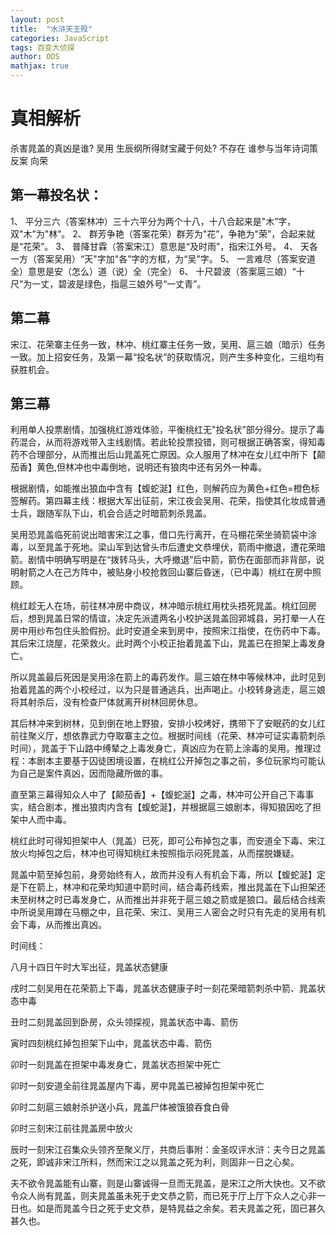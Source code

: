 ```yaml
---
layout: post
title:  "水浒天王殁"
categories: JavaScript
tags: 百变大侦探
author: ODS
mathjax: true
---
```



#  真相解析

杀害晁盖的真凶是谁?
吴用
生辰纲所得财宝藏于何处?
不存在
谁参与当年诗词策反案
向荣






## 第一幕投名状：
1、	平分三六（答案林冲）三十六平分为两个十八，十八合起来是"木”字，双"木”为"林”。
2、	群芳争艳（答案花荣）群芳为"花”，争艳为"荣”，合起来就是“花荣”。
3、	普降甘霖（答案宋江）意思是“及时雨”，指宋江外号。
4、	天各一方（答案吴用）“天"字加"各”字的方框，为“吴”字。
5、	一言难尽（答案安道全）意思是安（怎么）道（说）全（完全）
6、	十尺碧波（答案扈三娘）“十尺”为一丈，碧波是绿色，指扈三娘外号“一丈青”。

## 第二幕

宋江、花荣寨主任务一致，林冲、桃红寨主任务一致，吴用、扈三娘（暗示）任务一致。加上招安任务，及第一幕“投名状”的获取情况，则产生多种变化，三组均有获胜机会。

## 第三幕

利用单人投票剧情，加强桃红游戏体验，平衡桃红无"投名状”部分得分。提示了毒药混合，从而将游戏带入主线剧情。若此轮投票投错，则可根据正确答案，得知毒药不合理部分，从而推出后山晁盖死亡原因。众人服用了林冲在女儿红中所下【颠茄香】黄色,但林冲也中毒倒地，说明还有狼肉中还有另外一种毒。

根据剧情，如能推出狼血中含有【蝮蛇涎】红色，则解药应为黄色+红色=橙色标签解药。第四幕主线：根据大军出征前，宋江夜会吴用、花荣，指使其化妆成普通士兵，跟随军队下山，机会合适之时暗箭刺杀晁盖。

吴用恐晁盖临死前说出暗害宋江之事，借口先行离开，在马棚花荣坐骑箭袋中涂毒，以至晁盖于死地。梁山军到达曾头市后遭史文恭埋伏，箭雨中撤退，遭花荣暗箭。剧情中明确写明是在“拨转马头，大呼撤退”后中箭，箭伤在面部而非背部，说明射箭之人在己方阵中，被贴身小校抢救回山寨后昏迷，（已中毒）桃红在房中照顾。

桃红趁无人在场，前往林冲房中商议，林冲暗示桃红用枕头捂死晁盖。桃红回房后，想到晁盖日常的情谊，决定先派遣两名小校护送晁盖回郛城县，另打晕一人在房中用纱布包住头脸假扮。此时安道全来到房中，按照宋江指使，在伤药中下毒。其后宋江烧屋，花荣救火。此时两个小校正抬着晁盖下山，晁盖已在担架上毒发身亡。

所以晁盖最后死因是吴用涂在箭上的毒药发作。扈三娘在林中等候林冲，此时见到抬着晁盖的两个小校经过，以为只是普通逃兵，出声喝止。小校转身逃走，扈三娘将其射杀后，没有检查尸体就离开树林回房休息。

其后林冲来到树林，见到倒在地上野狼，安排小校烤好，携带下了安眠药的女儿红前往聚义厅，想依靠武力夺取寨主之位。根据时间线（花荣、林冲可证实毒箭刺杀时间），晁盖于下山路中缚辇之上毒发身亡，真凶应为在箭上涂毒的吴用。推理过程：本剧本主要基于囚徒困境设置，在桃红公开掉包之事之前，多位玩家均可能认为自己是案件真凶，因而隐藏所做的事。

直至第三幕得知众人中了【颠茄香】+【蝮蛇涎】之毒，林冲可公开自己下毒事实，结合剧本，推出狼肉内含有【蝮蛇涎】，并根据扈三娘剧本，得知狼因吃了担架中人而中毒。

桃红此时可得知担架中人（晁盖）已死，即可公布掉包之事，而安道全下毒、宋江放火均掉包之后，林冲也可得知桃红未按照指示闷死晁盖，从而摆脱嫌疑。

晁盖中箭至掉包前，身旁始终有人，故而并没有人有机会下毒，所以【蝮蛇涎】定是下在箭上，林冲和花荣均知道中箭时间，结合毒药线索，推出晁盖在下山担架还未至树林之时已毒发身亡，从而推出并非死于扈三娘之箭或是狼口。最后结合线索中所说吴用蹲在马棚之中，且花荣、宋江、吴用三人密会之时只有先走的吴用有机会下毒，从而推出真凶。

时间线：

八月十四日午时大军出征，晁盖状态健康

戌时二刻吴用在花荣箭上下毒，晁盖状态健康子时一刻花荣暗箭刺杀中箭、晁盖状态中毒

丑时二刻晁盖回到卧房，众头领探视，晁盖状态中毒、箭伤


寅时四刻桃红掉包担架下山中，晁盖状态中毒、箭伤

卯时一刻晁盖在担架中毒发身亡，晁盖状态担架中死亡

卯时一刻安道全前往晁盖屋内下毒，房中晁盖已被掉包担架中死亡

卯时二刻扈三娘射杀护送小兵，晁盖尸体被饿狼吞食白骨

卯时三刻宋江前往晁盖房中放火

辰时一刻宋江召集众头领齐至聚义厅，共商后事附：金圣叹评水浒：夫今日之晁盖之死，即诚非宋江所料，然而宋江之以晁盖之死为利，则固非一日之心矣。

夫不欲令晁盖能有山寨，则是山寨诚得一旦而无晁盖，是宋江之所大快也。又不欲令众人尚有晁盖，则夫晁盖虽未死于史文恭之箭，而已死于厅上厅下众人之心非一日也。如是而晁盖今日之死于史文恭，是特晁益之余矣。若夫晁盖之死，固已甚久甚久也。

